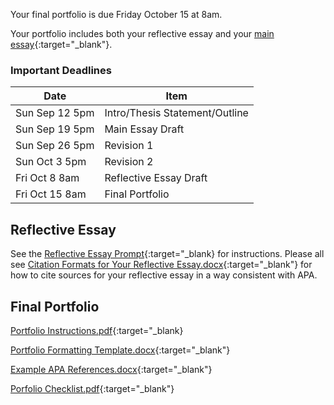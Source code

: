 Your final portfolio is due Friday October 15 at 8am.

Your portfolio includes both your reflective essay and your [main essay](https://drive.google.com/file/d/1C8y99PBMEkX5MU0RmiZu4O7OyM5kCflG/view){:target="_blank"}.

### Important Deadlines

Date | Item
------|----------
Sun Sep 12 5pm | Intro/Thesis Statement/Outline
Sun Sep 19 5pm | Main Essay Draft
Sun Sep 26 5pm | Revision 1
Sun Oct 3 5pm | Revision 2
Fri Oct 8 8am | Reflective Essay Draft
Fri Oct 15 8am | Final Portfolio

## Reflective Essay

See the [Reflective Essay Prompt](https://drive.google.com/file/d/1-RKhXKFUR0dX6DRW0ohsSXVRyBxe-9UG/view?usp=sharing){:target="_blank} for instructions. Please all see [Citation Formats for Your Reflective Essay.docx](https://docs.google.com/document/d/1KykyFWLbkh9RmGTgP1ZB_WM4dhVcpkvv/edit?usp=sharing&ouid=117002842337913012603&rtpof=true&sd=true){:target="_blank"} for how to cite sources for your reflective essay in a way consistent with APA.

## Final Portfolio

[Portfolio Instructions.pdf](https://drive.google.com/file/d/1ASYbp6xxHd0prYq555bw-8h0MULrRi_O/view?usp=sharing){:target="_blank}

[Portfolio Formatting Template.docx](https://docs.google.com/document/d/1ns3QeeqxK46kVSZuH2953DYhcDmld32n/edit?usp=sharing&ouid=117002842337913012603&rtpof=true&sd=true){:target="_blank"}

[Example APA References.docx](https://docs.google.com/document/d/1laOAXYh_ahzhYCjjHUvJ8hNqr8LNb-Ku/edit?usp=sharing&ouid=117002842337913012603&rtpof=true&sd=true){:target="_blank"}

[Porfolio Checklist.pdf](https://drive.google.com/file/d/1aiL-fBcjxIPpz6hwCjnq-uCLVarVl7IG/view?usp=sharing){:target="_blank"}